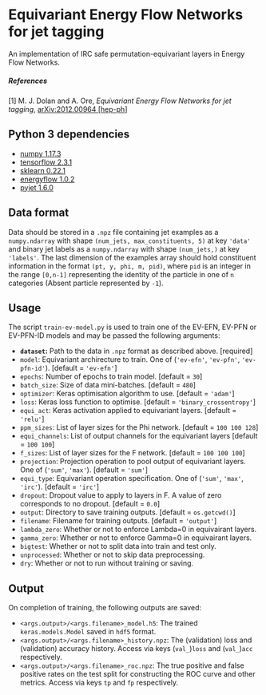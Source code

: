 # Equivariant Energy Flow Networks for jet tagging
An implementation of IRC safe permutation-equivariant layers in Energy Flow Networks.

##### References
[1] M. J. Dolan and A. Ore, _Equivariant Energy Flow Networks for jet tagging_,
[arXiv:2012.00964 [hep-ph]](https://arxiv.org/abs/2012.00964)

## Python 3 dependencies
- [numpy 1.17.3](https://numpy.org/)
- [tensorflow 2.3.1](https://www.tensorflow.org/)
- [sklearn 0.22.1](https://scikit-learn.org/stable/)
- [energyflow 1.0.2](https://energyflow.network/)
- [pyjet 1.6.0](https://github.com/scikit-hep/pyjet)

## Data format
Data should be stored in a `.npz` file containing jet examples as a `numpy.ndarray` with shape `(num_jets, max_constituents, 5)` at key `'data'` and binary jet labels as a `numpy.ndarray` with shape `(num_jets,)` at key `'labels'`. The last dimension of the examples array should hold constituent information in the format `(pt, y, phi, m, pid)`, where `pid` is an integer in the range `[0,n-1]` representing the identity of the particle in one of `n` categories (Absent particle represented by `-1`).

## Usage
The script `train-ev-model.py` is used to train one of the EV-EFN, EV-PFN or EV-PFN-ID models and may be passed the following arguments:

  - **`dataset`:** Path to the data in `.npz` format as described above. \[required\]
  - `model`: Equivariant archirecture to train. One of (`'ev-efn'`, `'ev-pfn'`, `'ev-pfn-id'`). \[default = `'ev-efn'`\]
  - `epochs`: Number of epochs to train model. \[default = `30`\]
  - `batch_size`: Size of data mini-batches. \[default = `480`\]
  - `optimizer`: Keras optimisation algorithm to use. \[default = `'adam'`\]
  - `loss`: Keras loss function to optimise. \[default = `'binary_crossentropy'`\]
  - `equi_act`: Keras activation applied to equivariant layers. \[default = `'relu'`\]
  - `ppm_sizes`: List of layer sizes for the Phi network. \[default = `100 100 128`\]
  - `equi_channels`: List of output channels for the equivariant layers \[default = `100 100`\]
  - `f_sizes`: List of layer sizes for the F network. \[default = `100 100 100`\]
  - `projection`: Projection operation to pool output of equivariant layers. One of (`'sum'`, `'max'`). \[default = `'sum'`\]
  - `equi_type`: Equivariant operation specification. One of (`'sum'`, `'max'`, `'irc'`).  \[default = `'irc'`\]
  - `dropout`: Dropout value to apply to layers in F. A value of zero corresponds to no dropout. \[default = `0.0`\]
  - `output`: Directory to save training outputs. \[default = `os.getcwd()`\]
  - `filename`: Filename for training outputs. \[default = `'output'`\]
  - `lambda_zero`: Whether or not to enforce Lambda=0 in equivairant layers.
  - `gamma_zero`: Whether or not to enforce Gamma=0 in equivairant layers.
  - `bigtest`: Whether or not to split data into train and test only.
  - `unprocessed`: Whether or not to skip data preprocessing.
  - `dry`: Whether or not to run without training or saving.


## Output
On completion of training, the following outputs are saved:
  - `<args.output>/<args.filename>_model.h5`: The trained `keras.models.Model` saved in `hdf5` format.
  - `<args.output>/<args.filename>_history.npz`: The (validation) loss and (validation) accuracy history. Access via keys (`val_`)`loss` and (`val_`)`acc` respectively.
  - `<args.output>/<args.filename>_roc.npz`: The true positive and false positive rates on the test split for constructing the ROC curve and other metrics. Access via keys `tp` and `fp` respectively.
